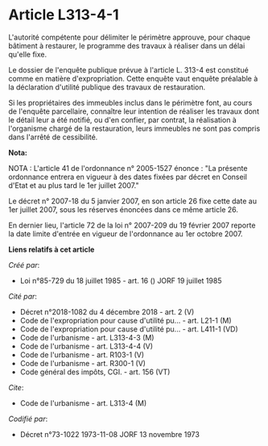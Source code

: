 # Article L313-4-1

L'autorité compétente pour délimiter le périmètre approuve, pour chaque bâtiment à restaurer, le programme des travaux à
réaliser dans un délai qu'elle fixe.

Le dossier de l'enquête publique prévue à l'article L. 313-4 est constitué comme en matière d'expropriation. Cette enquête
vaut enquête préalable à la déclaration d'utilité publique des travaux de restauration.

Si les propriétaires des immeubles inclus dans le périmètre font, au cours de l'enquête parcellaire, connaître leur intention
de réaliser les travaux dont le détail leur a été notifié, ou d'en confier, par contrat, la réalisation à l'organisme chargé
de la restauration, leurs immeubles ne sont pas compris dans l'arrêté de cessibilité.

**Nota:**

NOTA : L'article 41 de l'ordonnance n° 2005-1527 énonce : "La présente ordonnance entrera en vigueur à des dates fixées par
décret en Conseil d'Etat et au plus tard le 1er juillet 2007."

Le décret n° 2007-18 du 5 janvier 2007, en son article 26 fixe cette date au 1er juillet 2007, sous les réserves énoncées
dans ce même article 26.

En dernier lieu, l'article 72 de la loi n° 2007-209 du 19 février 2007 reporte la date limite d'entrée en vigueur de
l'ordonnance au 1er octobre 2007.

**Liens relatifs à cet article**

_Créé par_:

  - Loi n°85-729 du 18 juillet 1985 - art. 16 () JORF 19 juillet 1985

_Cité par_:

  - Décret n°2018-1082 du 4 décembre 2018 - art. 2 (V)
  - Code de l'expropriation pour cause d'utilité pu... - art. L21-1 (M)
  - Code de l'expropriation pour cause d'utilité pu... - art. L411-1 (VD)
  - Code de l'urbanisme - art. L313-4-3 (M)
  - Code de l'urbanisme - art. L313-4-4 (V)
  - Code de l'urbanisme - art. R103-1 (V)
  - Code de l'urbanisme - art. R300-1 (V)
  - Code général des impôts, CGI. - art. 156 (VT)

_Cite_:

  - Code de l'urbanisme - art. L313-4 (M)

_Codifié par_:

  - Décret n°73-1022 1973-11-08 JORF 13 novembre 1973
